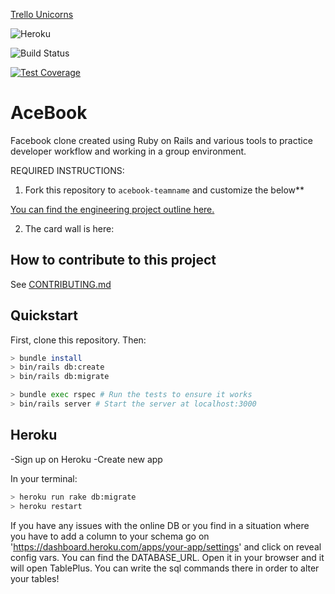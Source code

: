 [Trello Unicorns](https://trello.com/b/iUkteEhD/acebook-unicorns)

![Heroku](https://acebook-unicorns.herokuapp.com/)

![Build Status](https://travis-ci.com/lucafrancesc/acebook-unicorns.svg?branch=master)

[![Test Coverage](https://api.codeclimate.com/v1/badges/9260433c796a0dcfa5d7/test_coverage)](https://codeclimate.com/github/lucafrancesc/acebook-unicorns/test_coverage)

# AceBook
Facebook clone created using Ruby on Rails and various tools to practice developer workflow and working in a group environment.

REQUIRED INSTRUCTIONS:

1. Fork this repository to `acebook-teamname` and customize
the below**

[You can find the engineering project outline here.](https://github.com/makersacademy/course/tree/master/engineering_projects/rails)

2. The card wall is here: <please update>

## How to contribute to this project
See [CONTRIBUTING.md](CONTRIBUTING.md)

## Quickstart

First, clone this repository. Then:

```bash
> bundle install
> bin/rails db:create
> bin/rails db:migrate

> bundle exec rspec # Run the tests to ensure it works
> bin/rails server # Start the server at localhost:3000
```

## Heroku

-Sign up on Heroku
-Create new app

In your terminal:
```bash
> heroku run rake db:migrate
> heroku restart
```
If you have any issues with the online DB or you find in a situation where you have to add a column to your schema
go on 'https://dashboard.heroku.com/apps/your-app/settings' and click on reveal config vars.
You can find the DATABASE_URL. Open it in your browser and it will open TablePlus.
You can write the sql commands there in order to alter your tables!

